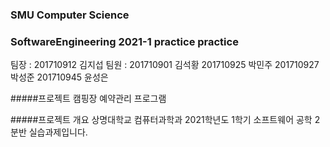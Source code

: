 ### SMU Computer Science
### SoftwareEngineering 2021-1 practice practice

팀장 : 201710912 김지섭
팀원 : 201710901 김석황
      201710925 박민주
      201710927 박성준
      201710945 윤성은
      
#####프로젝트
캠핑장 예약관리 프로그램

#####프로젝트 개요
상명대학교 컴퓨터과학과 2021학년도 1학기 소프트웨어 공학 2분반 실습과제입니다.
